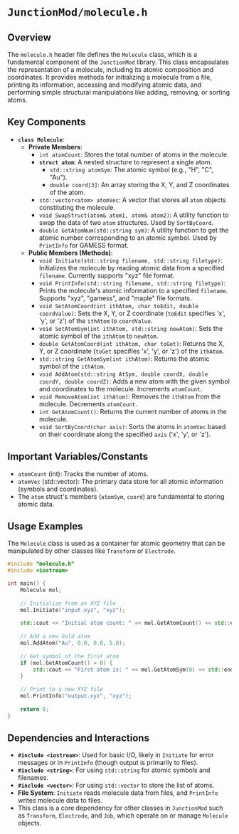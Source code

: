 # `JunctionMod/molecule.h`

## Overview

The `molecule.h` header file defines the `Molecule` class, which is a fundamental component of the `JunctionMod` library. This class encapsulates the representation of a molecule, including its atomic composition and coordinates. It provides methods for initializing a molecule from a file, printing its information, accessing and modifying atomic data, and performing simple structural manipulations like adding, removing, or sorting atoms.

## Key Components

-   **`class Molecule`**:
    -   **Private Members**:
        -   `int atomCount`: Stores the total number of atoms in the molecule.
        -   **`struct atom`**: A nested structure to represent a single atom.
            -   `std::string atomSym`: The atomic symbol (e.g., "H", "C", "Au").
            -   `double coord[3]`: An array storing the X, Y, and Z coordinates of the atom.
        -   `std::vector<atom> atomVec`: A vector that stores all `atom` objects constituting the molecule.
        -   `void SwapStruct(atom& atom1, atom& atom2)`: A utility function to swap the data of two `atom` structures. Used by `SortByCoord`.
        -   `double GetAtomNum(std::string sym)`: A utility function to get the atomic number corresponding to an atomic symbol. Used by `PrintInfo` for GAMESS format.
    -   **Public Members (Methods)**:
        -   `void Initiate(std::string filename, std::string filetype)`: Initializes the molecule by reading atomic data from a specified `filename`. Currently supports "xyz" file format.
        -   `void PrintInfo(std::string filename, std::string filetype)`: Prints the molecule's atomic information to a specified `filename`. Supports "xyz", "gamess", and "maple" file formats.
        -   `void SetAtomCoord(int ithAtom, char toEdit, double coordValue)`: Sets the X, Y, or Z coordinate (`toEdit` specifies 'x', 'y', or 'z') of the `ithAtom` to `coordValue`.
        -   `void SetAtomSym(int ithAtom, std::string newAtom)`: Sets the atomic symbol of the `ithAtom` to `newAtom`.
        -   `double GetAtomCoord(int ithAtom, char toGet)`: Returns the X, Y, or Z coordinate (`toGet` specifies 'x', 'y', or 'z') of the `ithAtom`.
        -   `std::string GetAtomSym(int ithAtom)`: Returns the atomic symbol of the `ithAtom`.
        -   `void AddAtom(std::string AtSym, double coordX, double coordY, double coordZ)`: Adds a new atom with the given symbol and coordinates to the molecule. Increments `atomCount`.
        -   `void RemoveAtom(int ithAtom)`: Removes the `ithAtom` from the molecule. Decrements `atomCount`.
        -   `int GetAtomCount()`: Returns the current number of atoms in the molecule.
        -   `void SortByCoord(char axis)`: Sorts the atoms in `atomVec` based on their coordinate along the specified `axis` ('x', 'y', or 'z').

## Important Variables/Constants

-   `atomCount` (int): Tracks the number of atoms.
-   `atomVec` (std::vector<atom>): The primary data store for all atomic information (symbols and coordinates).
-   The `atom` struct's members (`atomSym`, `coord`) are fundamental to storing atomic data.

## Usage Examples

The `Molecule` class is used as a container for atomic geometry that can be manipulated by other classes like `Transform` or `Electrode`.

```cpp
#include "molecule.h"
#include <iostream>

int main() {
    Molecule mol;
    
    // Initialize from an XYZ file
    mol.Initiate("input.xyz", "xyz");
    
    std::cout << "Initial atom count: " << mol.GetAtomCount() << std::endl;
    
    // Add a new Gold atom
    mol.AddAtom("Au", 0.0, 0.0, 5.0);
    
    // Get symbol of the first atom
    if (mol.GetAtomCount() > 0) {
        std::cout << "First atom is: " << mol.GetAtomSym(0) << std::endl;
    }
    
    // Print to a new XYZ file
    mol.PrintInfo("output.xyz", "xyz");
    
    return 0;
}
```

## Dependencies and Interactions

-   **`#include <iostream>`**: Used for basic I/O, likely in `Initiate` for error messages or in `PrintInfo` (though output is primarily to files).
-   **`#include <string>`**: For using `std::string` for atomic symbols and filenames.
-   **`#include <vector>`**: For using `std::vector` to store the list of atoms.
-   **File System**: `Initiate` reads molecule data from files, and `PrintInfo` writes molecule data to files.
-   This class is a core dependency for other classes in `JunctionMod` such as `Transform`, `Electrode`, and `Job`, which operate on or manage `Molecule` objects.
```
